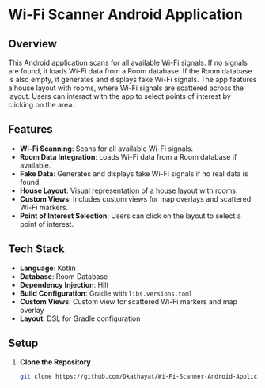 # Wi-Fi Scanner Android Application

## **Overview**

This Android application scans for all available Wi-Fi signals. If no signals are found, it loads Wi-Fi data from a Room database. If the Room database is also empty, it generates and displays fake Wi-Fi signals. The app features a house layout with rooms, where Wi-Fi signals are scattered across the layout. Users can interact with the app to select points of interest by clicking on the area.

## **Features**

- **Wi-Fi Scanning**: Scans for all available Wi-Fi signals.
- **Room Data Integration**: Loads Wi-Fi data from a Room database if available.
- **Fake Data**: Generates and displays fake Wi-Fi signals if no real data is found.
- **House Layout**: Visual representation of a house layout with rooms.
- **Custom Views**: Includes custom views for map overlays and scattered Wi-Fi markers.
- **Point of Interest Selection**: Users can click on the layout to select a point of interest.

## **Tech Stack**

- **Language**: Kotlin
- **Database**: Room Database
- **Dependency Injection**: Hilt
- **Build Configuration**: Gradle with `libs.versions.toml`
- **Custom Views**: Custom view for scattered Wi-Fi markers and map overlay
- **Layout**: DSL for Gradle configuration

## **Setup**

1. **Clone the Repository**

   ```bash
   git clone https://github.com/Dkathayat/Wi-Fi-Scanner-Android-Application
